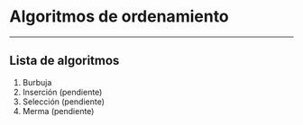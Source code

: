 # Algoritmos de ordenamiento
-------
## Lista de algoritmos
1. Burbuja
2. Inserción (pendiente)
3. Selección (pendiente)
4. Merma (pendiente)
